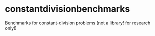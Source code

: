 # constantdivisionbenchmarks
Benchmarks for constant-division problems (not a library! for research only!)
